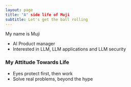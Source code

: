 ```yaml
---
layout: page
title: "A" side life of Muji
subtitle: Let's get the ball rolling
---
```


My name is Muji

- AI Product manager
- Interested in LLM, LLM applications and LLM security

### My Attitude Towards Life

- Eyes protect first, then work
- Solve real problems, beyond the hype